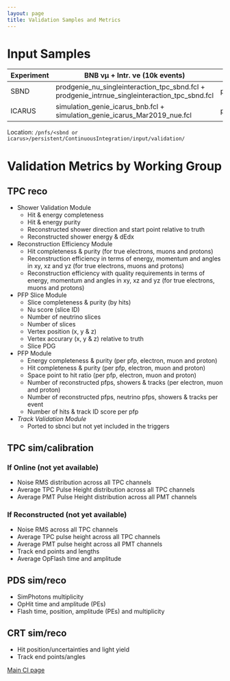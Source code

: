 ```yaml
---
layout: page
title: Validation Samples and Metrics
---
```

# Input Samples

| Experiment | BNB &nu;&mu; + Intr. &nu;e (10k events) | CORSIKA + BNB &nu;&mu; (1k events) |
| --- | --- | --- |
| SBND   | prodgenie_nu_singleinteraction_tpc_sbnd.fcl + prodgenie_intrnue_singleinteraction_tpc_sbnd.fcl | prodoverlay_corsika_cosmics_proton_genie_nu_spill_tpc_sbnd.fcl |
| ICARUS | simulation_genie_icarus_bnb.fcl + simulation_genie_icarus_Mar2019_nue.fcl | prodcorsika_proton_intime_icarus_bnb.fcl |

Location: `/pnfs/<sbnd or icarus>/persistent/ContinuousIntegration/input/validation/`

# Validation Metrics by Working Group

## TPC reco
- Shower Validation Module
   - Hit & energy completeness
   - Hit & energy purity
   - Reconstructed shower direction and start point relative to truth
   - Reconstructed shower energy & dEdx
- Reconstruction Efficiency Module
  - Hit completeness & purity (for true electrons, muons and protons)
  - Reconstruction efficiency in terms of energy, momentum and angles in xy, xz and yz (for true electrons, muons and protons)
  - Reconstruction efficiency with quality requirements in terms of energy, momentum and angles in xy, xz and yz (for true electrons, muons and protons)
- PFP Slice Module
  - Slice completeness & purity (by hits)
  - Nu score (slice ID)
  - Number of neutrino slices
  - Number of slices
  - Vertex position (x, y & z)
  - Vertex accurary (x, y & z) relative to truth
  - Slice PDG
- PFP Module
  - Energy completeness & purity (per pfp, electron, muon and proton)
  - Hit completeness & purity (per pfp, electron, muon and proton)
  - Space point to hit ratio (per pfp, electron, muon and proton)
  - Number of reconstructed pfps, showers & tracks (per electron, muon and proton)
  - Number of reconstructed pfps, neutrino pfps, showers & tracks per event
  - Number of hits & track ID score per pfp
- _Track Validation Module_
  - Ported to sbnci but not yet included in the triggers

## TPC sim/calibration

### If Online (not yet available)
- Noise RMS distribution across all TPC channels
- Average TPC Pulse Height distribution across all TPC channels 
- Average PMT Pulse Height distribution across all PMT channels

### If Reconstructed (not yet available)
- Noise RMS across all TPC channels
- Average TPC pulse height across all TPC channels
- Average PMT pulse height across all PMT channels
- Track end points and lengths
- Average OpFlash time and amplitude

## PDS sim/reco
- SimPhotons multiplicity
- OpHit time and amplitude (PEs)
- Flash time, position, amplitude (PEs) and multiplicity

## CRT sim/reco
- Hit position/uncertainties and light yield
- Track end points/angles

[Main CI page](/sbn/sbnci_wiki/sbnci_main)
